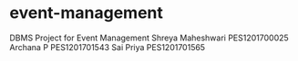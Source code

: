 # event-management
DBMS Project for Event Management 
Shreya Maheshwari PES1201700025
Archana P PES1201701543
Sai Priya PES1201701565
